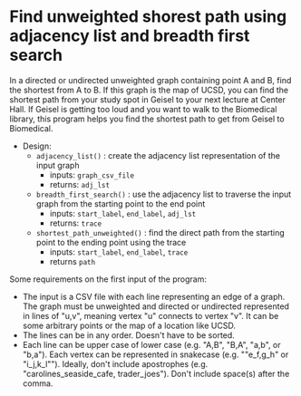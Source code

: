 # Find unweighted shorest path using adjacency list and breadth first search

In a directed or undirected unweighted graph containing point A and B, find the shortest from A to B. If this graph is the map of UCSD, you can find the shortest path from your study spot in Geisel to your next lecture at Center Hall. If Geisel is getting too loud and you want to walk to the Biomedical library, this program helps you find the shortest path to get from Geisel to Biomedical.

- Design:
    - `adjacency_list()` : create the adjacency list representation of the input graph
        - inputs: `graph_csv_file` 
        - returns: `adj_lst`
    - `breadth_first_search()` : use the adjacency list to traverse the input graph from the starting point to the end point
        - inputs: `start_label`, `end_label`, `adj_lst`
        - returns: `trace`
    - `shortest_path_unweighted()` : find the direct path from the starting point to the ending point using the trace
        - inputs: `start_label`, `end_label`, `trace`
        - returns `path`

Some requirements on the first input of the program:
- The input is a CSV file with each line representing an edge of a graph. The graph must be unweighted and directed or undirected represented in lines of "u,v", meaning vertex "u" connects to vertex "v". It can be some arbitrary points or the map of a location like UCSD.
- The lines can be in any order. Doesn't have to be sorted.
- Each line can be upper case of lower case (e.g. "A,B", "B,A", "a,b", or "b,a"). Each vertex can be represented in snakecase (e.g. ""e_f,g_h" or "i_j,k_l""). Ideally, don't include apostrophes (e.g. "carolines_seaside_cafe, trader_joes"). Don't include space(s) after the comma.
